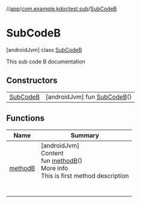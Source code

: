 //[app](../../../index.md)/[com.example.kdoctest.sub](../index.md)/[SubCodeB](index.md)



# SubCodeB  
 [androidJvm] class [SubCodeB](index.md)

This sub code B documentation

   


## Constructors  
  
| | |
|---|---|
| <a name="com.example.kdoctest.sub/SubCodeB/SubCodeB/#/PointingToDeclaration/"></a>[SubCodeB](-sub-code-b.md)| <a name="com.example.kdoctest.sub/SubCodeB/SubCodeB/#/PointingToDeclaration/"></a> [androidJvm] fun [SubCodeB](-sub-code-b.md)()   <br>|


## Functions  
  
|  Name |  Summary | 
|---|---|
| <a name="com.example.kdoctest.sub/SubCodeB/methodB/#/PointingToDeclaration/"></a>[methodB](method-b.md)| <a name="com.example.kdoctest.sub/SubCodeB/methodB/#/PointingToDeclaration/"></a>[androidJvm]  <br>Content  <br>fun [methodB](method-b.md)()  <br>More info  <br>This is first method description  <br><br><br>|

